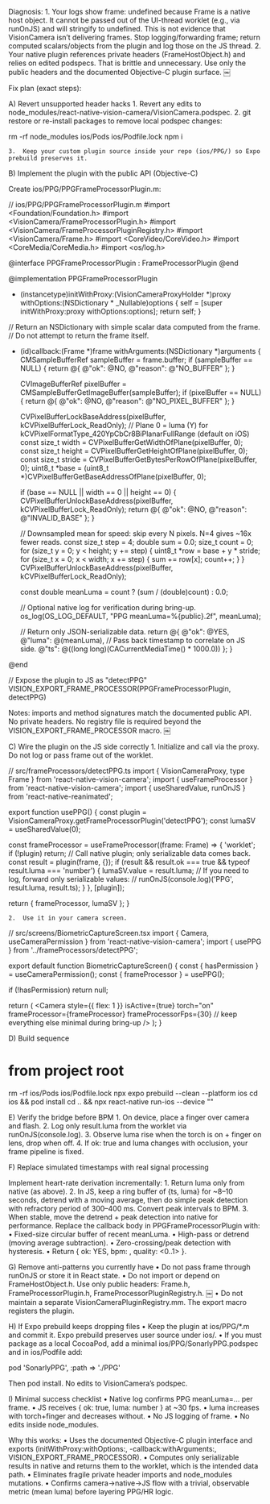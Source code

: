 Diagnosis:
	1.	Your logs show frame: undefined because Frame is a native host object. It cannot be passed out of the UI-thread worklet (e.g., via runOnJS) and will stringify to undefined. This is not evidence that VisionCamera isn’t delivering frames. Stop logging/forwarding frame; return computed scalars/objects from the plugin and log those on the JS thread.
	2.	Your native plugin references private headers (FrameHostObject.h) and relies on edited podspecs. That is brittle and unnecessary. Use only the public headers and the documented Objective-C plugin surface.  ￼

Fix plan (exact steps):

A) Revert unsupported header hacks
	1.	Revert any edits to node_modules/react-native-vision-camera/VisionCamera.podspec.
	2.	git restore or re-install packages to remove local podspec changes:

rm -rf node_modules ios/Pods ios/Podfile.lock
npm i

	3.	Keep your custom plugin source inside your repo (ios/PPG/) so Expo prebuild preserves it.

B) Implement the plugin with the public API (Objective-C)

Create ios/PPG/PPGFrameProcessorPlugin.m:

// ios/PPG/PPGFrameProcessorPlugin.m
#import <Foundation/Foundation.h>
#import <VisionCamera/FrameProcessorPlugin.h>
#import <VisionCamera/FrameProcessorPluginRegistry.h>
#import <VisionCamera/Frame.h>
#import <CoreVideo/CoreVideo.h>
#import <CoreMedia/CoreMedia.h>
#import <os/log.h>

@interface PPGFrameProcessorPlugin : FrameProcessorPlugin
@end

@implementation PPGFrameProcessorPlugin

- (instancetype)initWithProxy:(VisionCameraProxyHolder *)proxy
                  withOptions:(NSDictionary * _Nullable)options {
  self = [super initWithProxy:proxy withOptions:options];
  return self;
}

// Return an NSDictionary with simple scalar data computed from the frame.
// Do not attempt to return the frame itself.
- (id)callback:(Frame *)frame withArguments:(NSDictionary *)arguments {
  CMSampleBufferRef sampleBuffer = frame.buffer;
  if (sampleBuffer == NULL) {
    return @{ @"ok": @NO, @"reason": @"NO_BUFFER" };
  }

  CVImageBufferRef pixelBuffer = CMSampleBufferGetImageBuffer(sampleBuffer);
  if (pixelBuffer == NULL) {
    return @{ @"ok": @NO, @"reason": @"NO_PIXEL_BUFFER" };
  }

  CVPixelBufferLockBaseAddress(pixelBuffer, kCVPixelBufferLock_ReadOnly);
  // Plane 0 = luma (Y) for kCVPixelFormatType_420YpCbCr8BiPlanarFullRange (default on iOS)
  const size_t width  = CVPixelBufferGetWidthOfPlane(pixelBuffer, 0);
  const size_t height = CVPixelBufferGetHeightOfPlane(pixelBuffer, 0);
  const size_t stride = CVPixelBufferGetBytesPerRowOfPlane(pixelBuffer, 0);
  uint8_t *base = (uint8_t *)CVPixelBufferGetBaseAddressOfPlane(pixelBuffer, 0);

  if (base == NULL || width == 0 || height == 0) {
    CVPixelBufferUnlockBaseAddress(pixelBuffer, kCVPixelBufferLock_ReadOnly);
    return @{ @"ok": @NO, @"reason": @"INVALID_BASE" };
  }

  // Downsampled mean for speed: skip every N pixels. N=4 gives ~16x fewer reads.
  const size_t step = 4;
  double sum = 0.0;
  size_t count = 0;
  for (size_t y = 0; y < height; y += step) {
    uint8_t *row = base + y * stride;
    for (size_t x = 0; x < width; x += step) {
      sum += row[x];
      count++;
    }
  }
  CVPixelBufferUnlockBaseAddress(pixelBuffer, kCVPixelBufferLock_ReadOnly);

  const double meanLuma = count ? (sum / (double)count) : 0.0;

  // Optional native log for verification during bring-up.
  os_log(OS_LOG_DEFAULT, "PPG meanLuma=%{public}.2f", meanLuma);

  // Return only JSON-serializable data.
  return @{
    @"ok": @YES,
    @"luma": @(meanLuma),
    // Pass back timestamp to correlate on JS side.
    @"ts": @((long long)(CACurrentMediaTime() * 1000.0))
  };
}

@end

// Expose the plugin to JS as "detectPPG"
VISION_EXPORT_FRAME_PROCESSOR(PPGFrameProcessorPlugin, detectPPG)

Notes: imports and method signatures match the documented public API. No private headers. No registry file is required beyond the VISION_EXPORT_FRAME_PROCESSOR macro.  ￼

C) Wire the plugin on the JS side correctly
	1.	Initialize and call via the proxy. Do not log or pass frame out of the worklet.

// src/frameProcessors/detectPPG.ts
import { VisionCameraProxy, type Frame } from 'react-native-vision-camera';
import { useFrameProcessor } from 'react-native-vision-camera';
import { useSharedValue, runOnJS } from 'react-native-reanimated';

export function usePPG() {
  const plugin = VisionCameraProxy.getFrameProcessorPlugin('detectPPG');
  const lumaSV = useSharedValue(0);

  const frameProcessor = useFrameProcessor((frame: Frame) => {
    'worklet';
    if (!plugin) return;
    // Call native plugin; only serializable data comes back.
    const result = plugin(frame, {});
    if (result && result.ok === true && typeof result.luma === 'number') {
      lumaSV.value = result.luma;
      // If you need to log, forward only serializable values:
      // runOnJS(console.log)('PPG', result.luma, result.ts);
    }
  }, [plugin]);

  return { frameProcessor, lumaSV };
}

	2.	Use it in your camera screen.

// src/screens/BiometricCaptureScreen.tsx
import { Camera, useCameraPermission } from 'react-native-vision-camera';
import { usePPG } from '../frameProcessors/detectPPG';

export default function BiometricCaptureScreen() {
  const { hasPermission } = useCameraPermission();
  const { frameProcessor } = usePPG();

  if (!hasPermission) return null;

  return (
    <Camera
      style={{ flex: 1 }}
      isActive={true}
      torch="on"
      frameProcessor={frameProcessor}
      frameProcessorFps={30}
      // keep everything else minimal during bring-up
    />
  );
}

D) Build sequence

# from project root
rm -rf ios/Pods ios/Podfile.lock
npx expo prebuild --clean --platform ios
cd ios && pod install
cd .. && npx react-native run-ios --device "<Your iPhone Name>"

E) Verify the bridge before BPM
	1.	On device, place a finger over camera and flash.
	2.	Log only result.luma from the worklet via runOnJS(console.log).
	3.	Observe luma rise when the torch is on + finger on lens, drop when off.
	4.	If ok: true and luma changes with occlusion, your frame pipeline is fixed.

F) Replace simulated timestamps with real signal processing

Implement heart-rate derivation incrementally:
	1.	Return luma only from native (as above).
	2.	In JS, keep a ring buffer of {ts, luma} for ~8–10 seconds, detrend with a moving average, then do simple peak detection with refractory period of 300–400 ms. Convert peak intervals to BPM.
	3.	When stable, move the detrend + peak detection into native for performance. Replace the callback body in PPGFrameProcessorPlugin with:
	•	Fixed-size circular buffer of recent meanLuma.
	•	High-pass or detrend (moving average subtraction).
	•	Zero-crossing/peak detection with hysteresis.
	•	Return { ok: YES, bpm: <double>, quality: <0..1> }.

G) Remove anti-patterns you currently have
	•	Do not pass frame through runOnJS or store it in React state.
	•	Do not import or depend on FrameHostObject.h. Use only public headers: Frame.h, FrameProcessorPlugin.h, FrameProcessorPluginRegistry.h.  ￼
	•	Do not maintain a separate VisionCameraPluginRegistry.mm. The export macro registers the plugin.

H) If Expo prebuild keeps dropping files
	•	Keep the plugin at ios/PPG/*.m and commit it. Expo prebuild preserves user source under ios/.
	•	If you must package as a local CocoaPod, add a minimal ios/PPG/SonarlyPPG.podspec and in ios/Podfile add:

pod 'SonarlyPPG', :path => './PPG'

Then pod install. No edits to VisionCamera’s podspec.

I) Minimal success checklist
	•	Native log confirms PPG meanLuma=... per frame.
	•	JS receives { ok: true, luma: number } at ~30 fps.
	•	luma increases with torch+finger and decreases without.
	•	No JS logging of frame.
	•	No edits inside node_modules.

Why this works:
	•	Uses the documented Objective-C plugin interface and exports (initWithProxy:withOptions:, -callback:withArguments:, VISION_EXPORT_FRAME_PROCESSOR).
	•	Computes only serializable results in native and returns them to the worklet, which is the intended data path.
	•	Eliminates fragile private header imports and node_modules mutations.
	•	Confirms camera→native→JS flow with a trivial, observable metric (mean luma) before layering PPG/HR logic.